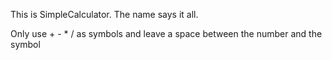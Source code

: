 This is SimpleCalculator.
The name says it all.

Only use + - * / as symbols and leave a space between the number and the symbol
